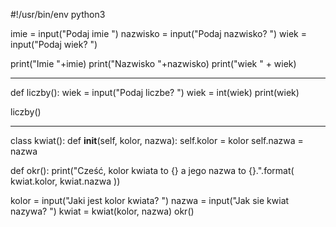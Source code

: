 #!/usr/bin/env python3

imie = input("Podaj imie ")
nazwisko = input("Podaj nazwisko? ")
wiek = input("Podaj wiek? ")




print("Imie "+imie)
print("Nazwisko "+nazwisko)
print("wiek " + wiek)

__________________

def liczby():
    wiek = input("Podaj liczbe? ")
    wiek = int(wiek)
    print(wiek)

liczby()
________________
class kwiat():
    def __init__(self, kolor, nazwa):
        self.kolor = kolor
        self.nazwa = nazwa

def okr():
        print("Cześć, kolor kwiata to {} a jego nazwa to {}.".format(
            kwiat.kolor, kwiat.nazwa
        ))


kolor = input("Jaki jest kolor kwiata? ")
nazwa = input("Jak sie kwiat nazywa? ")
kwiat = kwiat(kolor, nazwa)
okr()


